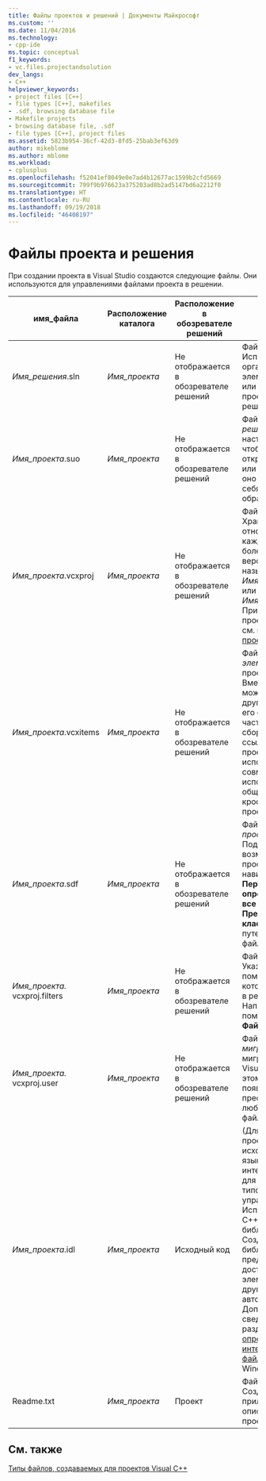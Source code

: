 ```yaml
---
title: Файлы проектов и решений | Документы Майкрософт
ms.custom: ''
ms.date: 11/04/2016
ms.technology:
- cpp-ide
ms.topic: conceptual
f1_keywords:
- vc.files.projectandsolution
dev_langs:
- C++
helpviewer_keywords:
- project files [C++]
- file types [C++], makefiles
- .sdf, browsing database file
- Makefile projects
- browsing database file, .sdf
- file types [C++], project files
ms.assetid: 5823b954-36cf-42d3-8fd5-25bab3ef63d9
author: mikeblome
ms.author: mblome
ms.workload:
- cplusplus
ms.openlocfilehash: f52041ef8049e0e7ad4b12677ac1599b2cfd5669
ms.sourcegitcommit: 799f9b976623a375203ad8b2ad5147bd6a2212f0
ms.translationtype: HT
ms.contentlocale: ru-RU
ms.lasthandoff: 09/19/2018
ms.locfileid: "46408197"
---
```

# <a name="project-and-solution-files"></a>Файлы проекта и решения

При создании проекта в Visual Studio создаются следующие файлы. Они используются для управлениями файлами проекта в решении.

|имя_файла|Расположение каталога|Расположение в обозревателе решений|Описание:|
|--------------|------------------------|--------------------------------|-----------------|
|*Имя_решения*.sln|*Имя_проекта*|Не отображается в обозревателе решений|Файл *решения*. Используется для организации всех элементов проекта или нескольких проектов в единое решение.|
|*Имя_проекта*.suo|*Имя_проекта*|Не отображается в обозревателе решений|Файл *параметров решения*. Сохраняет настройки решения, чтобы при любом открытии проекта или файла в решении оно выглядело и вело себя необходимым образом.|
|*Имя_проекта*.vcxproj|*Имя_проекта*|Не отображается в обозревателе решений|Файл *проекта*. Хранит информацию, относящуюся к каждому проекту. (В более ранних версиях этот файл назывался *Имя_проекта*.vcproj или *Имя_проекта*.dsp.) Пример файла проекта Visual C++ см. в разделе [Файлы проекта](../ide/project-files.md).|
|*Имя_проекта*.vcxitems|*Имя_проекта*|Не отображается в обозревателе решений|Файл *проекта общих элементов*. Этот проект не создается.  Вместо этого на него может сослаться другой проект C++, и его файлы станут частью процесса сборки ссылающегося проекта. Это можно использовать для совместного использования общего кода в кроссплатформенных проектах C++.|
|*Имя_проекта*.sdf|*Имя_проекта*|Не отображается в обозревателе решений|Файл *базы данных просмотра*. Поддерживает возможности просмотра и навигации, такие как **Перейти к определению**, **Найти все ссылки** и **Представление классов**. Создается путем анализа файлов заголовков.|
|*Имя_проекта.* vcxproj.filters|*Имя_проекта*|Не отображается в обозревателе решений|Файл *фильтров*. Указывает, куда поместить файл, который добавляется в решение. Например, H-файл помещается в узел **Файлы заголовков**.|
|*Имя_проекта.* vcxproj.user|*Имя_проекта*|Не отображается в обозревателе решений|Файл *пользователя миграции*. После миграции проекта из Visual Studio 2008 в этом файле появляются данные, преобразованные из любых VSPROPS-файлов.|
|*Имя_проекта*.idl|*Имя_проекта*|Исходный код|(Для конкретных проектов) Содержит исходный код на языке описания интерфейсов (IDL) для библиотеки типов элементов управления. Используется Visual C++ для создания библиотеки типов. Созданная библиотека предоставляет доступ к интерфейсу элемента управления другим клиентам автоматизации. Дополнительные сведения см. в разделе [Файл определения интерфейса (IDL-файл)](/windows/desktop/Rpc/the-interface-definition-language-idl-file) для пакета Windows SDK.|
|Readme.txt|*Имя_проекта*|Проект|Файл *сведений*. Создается мастером приложений и описывает файлы в проекте.|

## <a name="see-also"></a>См. также

[Типы файлов, создаваемых для проектов Visual C++](../ide/file-types-created-for-visual-cpp-projects.md)
